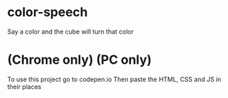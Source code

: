 # color-speech
Say a color and the cube will turn that color
# (Chrome only) (PC only)
To use this project go to codepen.io
Then paste the HTML, CSS and JS in their places
